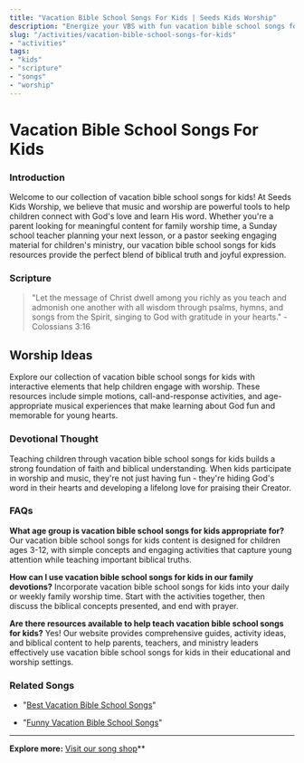 ```yaml
---
title: "Vacation Bible School Songs For Kids | Seeds Kids Worship"
description: "Energize your VBS with fun vacation bible school songs for kids. Engaging worship music and activities for summer children's ministry."
slug: "/activities/vacation-bible-school-songs-for-kids"
- "activities"
tags:
- "kids"
- "scripture"
- "songs"
- "worship"
---
```


# Vacation Bible School Songs For Kids

### Introduction

Welcome to our collection of vacation bible school songs for kids! At Seeds Kids Worship, we believe that music and worship are powerful tools to help children connect with God's love and learn His word. Whether you're a parent looking for meaningful content for family worship time, a Sunday school teacher planning your next lesson, or a pastor seeking engaging material for children's ministry, our vacation bible school songs for kids resources provide the perfect blend of biblical truth and joyful expression.

### Scripture

> "Let the message of Christ dwell among you richly as you teach and admonish one another with all wisdom through psalms, hymns, and songs from the Spirit, singing to God with gratitude in your hearts." - Colossians 3:16

## Worship Ideas

Explore our collection of vacation bible school songs for kids with interactive elements that help children engage with worship. These resources include simple motions, call-and-response activities, and age-appropriate musical experiences that make learning about God fun and memorable for young hearts.

### Devotional Thought

Teaching children through vacation bible school songs for kids builds a strong foundation of faith and biblical understanding. When kids participate in worship and music, they're not just having fun - they're hiding God's word in their hearts and developing a lifelong love for praising their Creator.

### FAQs

**What age group is vacation bible school songs for kids appropriate for?**
Our vacation bible school songs for kids content is designed for children ages 3-12, with simple concepts and engaging activities that capture young attention while teaching important biblical truths.

**How can I use vacation bible school songs for kids in our family devotions?**
Incorporate vacation bible school songs for kids into your daily or weekly family worship time. Start with the activities together, then discuss the biblical concepts presented, and end with prayer.

**Are there resources available to help teach vacation bible school songs for kids?**
Yes! Our website provides comprehensive guides, activity ideas, and biblical content to help parents, teachers, and ministry leaders effectively use vacation bible school songs for kids in their educational and worship settings.

### Related Songs

- "[Best Vacation Bible School Songs](/activities/best-vacation-bible-school-songs/)"

- "[Funny Vacation Bible School Songs](/activities/funny-vacation-bible-school-songs/)"

---

**Explore more:** [Visit our song shop](https://seedskidsworship.com/shop)**

<!-- Schema Markup -->
<script type="application/ld+json">
{
  "@context": "https://schema.org",
  "@type": "MusicRecording",
  "name": "Vacation Bible School Songs For Kids",
  "byArtist": {
    "@type": "MusicGroup",
    "name": "Seeds Kids Worship"
  },
  "isFamilyFriendly": true,
  "url": "https://seedskidsworship.com/activities/vacation-bible-school-songs-for-kids/"
}
</script>